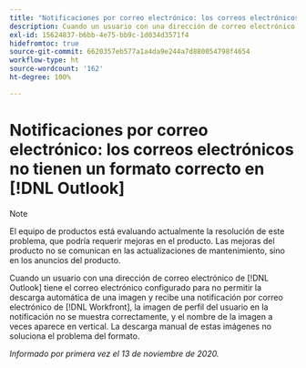 ```yaml
---
title: "Notificaciones por correo electrónico: los correos electrónicos no tienen un formato correcto en Outlook"
description: Cuando un usuario con una dirección de correo electrónico de Outlook tiene el correo electrónico configurado para no permitir la descarga automática de una imagen y recibe una notificación por correo electrónico de [!DNL Workfront], la imagen de perfil del usuario en la notificación no se muestra correctamente, y el nombre de la imagen a veces aparece en vertical. La descarga manual de estas imágenes no soluciona el problema del formato.
exl-id: 15624837-b6bb-4e75-bb9c-1d034d3571f4
hidefromtoc: true
source-git-commit: 6620357eb577a1a4da9e244a7d880054798f4654
workflow-type: ht
source-wordcount: '162'
ht-degree: 100%

---
```


# Notificaciones por correo electrónico: los correos electrónicos no tienen un formato correcto en [!DNL Outlook]

<!--Issue created by request-->

>[!NOTE]
>
>El equipo de productos está evaluando actualmente la resolución de este problema, que podría requerir mejoras en el producto. Las mejoras del producto no se comunican en las actualizaciones de mantenimiento, sino en los anuncios del producto.

Cuando un usuario con una dirección de correo electrónico de [!DNL Outlook] tiene el correo electrónico configurado para no permitir la descarga automática de una imagen y recibe una notificación por correo electrónico de [!DNL Workfront], la imagen de perfil del usuario en la notificación no se muestra correctamente, y el nombre de la imagen a veces aparece en vertical. La descarga manual de estas imágenes no soluciona el problema del formato.


_Informado por primera vez el 13 de noviembre de 2020._
